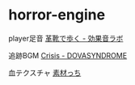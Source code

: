 # horror-engine

player足音
[革靴で歩く - 効果音ラボ](https://soundeffect-lab.info/sound/various/)

追跡BGM
[Crisis - DOVASYNDROME](https://dova-s.jp/bgm/download6649.html)

血テクスチャ
[素材っち](https://sozaizchi.com/sozai/line/kakomi/33.html)